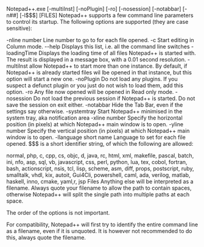 Notepad++.exe [-multiInst] [-noPlugin] [-ro] [-nosession] [-notabbar] [-n##] [-l$$$] [FILES]
Notepad++ supports a few command line parameters to control its startup. The following options are supported (they are case sensitive):

-nline number
Line number to go to for each file opened.
-c
Start editing in Column mode.
--help
Displays this list, i.e. all the command line switches
-loadingTime
Displays the loading time of all files Notepad++ is started with. The result is displayed in a message box, with a 0.01 second resolution.
-multiInst
allow Notepad++ to start more than one instance. By default, if Notepad++ is already started files wil lbe opened in that instance, but this option will start a new one.
-noPlugin
Do not load any plugins. If you suspect a defunct plugin or you just do not wish to load them, add this option.
-ro
Any file now opened will be opened in Read only mode.
-nosession
Do not load the previous session if Notepad++ is started. Do not save the session on exit either.
-notabbar
Hide the Tab Bar, even if the settings say otherwise.
-systemtray
Start Notepad++ minimised in the system tray, aka notification area
-xline number
Specify the horizontal position (in pixels) at which Notepad++ main window is to open.
-yline number
Specify the vertical position (in pixels) at which Notepad++ main window is to open.
-llanguage short name
Language to set for each file opened. $$$ is a short identifier string, of which the following are allowed:

normal, php, c, cpp, cs, objc, d, java, rc, html, xml, makefile, pascal, batch, ini, nfo, asp, sql, vb, javascript, css, perl, python, lua, tex, cobol, fortran, bash, actionscript, nsis, tcl, lisp, scheme, asm, diff, props, postscript, ruby, smalltalk, vhdl, kix, autoit, Gui4Cli, powershell, caml, ada, verilog, matlab, haskell, inno, cmake, yaml,r, jsp
Files
Anything else will be interpreted as a filename. Always quote your filename to allow the path to contain spaces, otherwise Notepad++ will split the single path into multiple paths at each space.
 

The order of the options is not important.

For compatibility, Notepad++ will first try to identify the entire command line as a filename, even if it is unquoted. It is however not recommended to do this, always quote the filename.